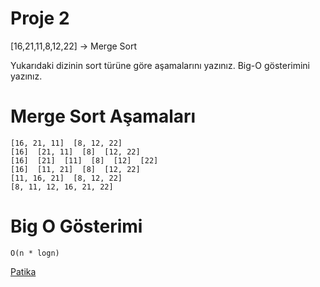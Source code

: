 # Proje 2

[16,21,11,8,12,22] -> Merge Sort

Yukarıdaki dizinin sort türüne göre aşamalarını yazınız.
Big-O gösterimini yazınız.

# Merge Sort Aşamaları

```
[16, 21, 11]  [8, 12, 22]
[16]  [21, 11]  [8]  [12, 22]
[16]  [21]  [11]  [8]  [12]  [22]
[16]  [11, 21]  [8]  [12, 22]
[11, 16, 21]  [8, 12, 22]
[8, 11, 12, 16, 21, 22]
```

# Big O Gösterimi

```
O(n * logn)
```
[Patika](www.patika.dev)
